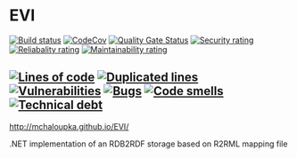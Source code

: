 EVI
================
[![Build status](https://ci.appveyor.com/api/projects/status/0occxl9nsbjcmkc2/branch/master?svg=true)](https://ci.appveyor.com/project/mchaloupka/dotnetr2rmlstore/branch/master) 
[![CodeCov](https://codecov.io/gh/mchaloupka/EVI/branch/master/graph/badge.svg)](https://codecov.io/gh/mchaloupka/EVI)
[![Quality Gate Status](https://sonarcloud.io/api/project_badges/measure?project=EVI&metric=alert_status)](https://sonarcloud.io/dashboard?id=EVI)
[![Security rating](https://sonarcloud.io/api/project_badges/measure?project=EVI&metric=security_rating)](https://sonarcloud.io/dashboard?id=EVI)
[![Reliabality rating](https://sonarcloud.io/api/project_badges/measure?project=EVI&metric=reliability_rating)](https://sonarcloud.io/dashboard?id=EVI)
[![Maintainability rating](https://sonarcloud.io/api/project_badges/measure?project=EVI&metric=sqale_rating)](https://sonarcloud.io/dashboard?id=EVI)

[![Lines of code](https://sonarcloud.io/api/project_badges/measure?project=EVI&metric=ncloc)](https://sonarcloud.io/dashboard?id=EVI)
[![Duplicated lines](https://sonarcloud.io/api/project_badges/measure?project=EVI&metric=duplicated_lines_density)](https://sonarcloud.io/dashboard?id=EVI)
[![Vulnerabilities](https://sonarcloud.io/api/project_badges/measure?project=EVI&metric=vulnerabilities)](https://sonarcloud.io/dashboard?id=EVI)
[![Bugs](https://sonarcloud.io/api/project_badges/measure?project=EVI&metric=bugs)](https://sonarcloud.io/dashboard?id=EVI)
[![Code smells](https://sonarcloud.io/api/project_badges/measure?project=EVI&metric=code_smells)](https://sonarcloud.io/dashboard?id=EVI)
[![Technical debt](https://sonarcloud.io/api/project_badges/measure?project=EVI&metric=sqale_index)](https://sonarcloud.io/dashboard?id=EVI)
---

http://mchaloupka.github.io/EVI/

.NET implementation of an RDB2RDF storage based on R2RML mapping file
